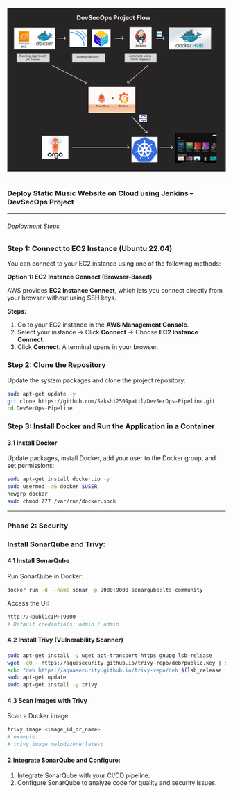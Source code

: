 ![](src/assets/flow.png)

---

### Deploy Static Music Website on Cloud using Jenkins – DevSecOps Project

---

###### Deployment Steps

### Step 1: Connect to EC2 Instance (Ubuntu 22.04)

You can connect to your EC2 instance using one of the following methods:

**Option 1: EC2 Instance Connect (Browser-Based)**

AWS provides **EC2 Instance Connect**, which lets you connect directly from your browser without using SSH keys.

**Steps:**

1. Go to your EC2 instance in the **AWS Management Console**.  
2. Select your instance → Click **Connect** → Choose **EC2 Instance Connect**.  
3. Click **Connect**. A terminal opens in your browser.


### Step 2: Clone the Repository

Update the system packages and clone the project repository:

```bash
sudo apt-get update -y
git clone https://github.com/Sakshi2509patil/DevSecOps-Pipeline.git
cd DevSecOps-Pipeline
```


### Step 3: Install Docker and Run the Application in a Container

#### 3.1 Install Docker

Update packages, install Docker, add your user to the Docker group, and set permissions:

```bash
sudo apt-get install docker.io -y
sudo usermod -aG docker $USER
newgrp docker
sudo chmod 777 /var/run/docker.sock
```
---

### Phase 2: Security

### Install SonarQube and Trivy:

#### 4.1 Install SonarQube

Run SonarQube in Docker:

```bash
docker run -d --name sonar -p 9000:9000 sonarqube:lts-community
```

Access the UI:

```bash
http://<publicIP>:9000
# Default credentials: admin / admin
```

#### 4.2 Install Trivy (Vulnerability Scanner)

```bash
sudo apt-get install -y wget apt-transport-https gnupg lsb-release
wget -qO - https://aquasecurity.github.io/trivy-repo/deb/public.key | sudo apt-key add -
echo "deb https://aquasecurity.github.io/trivy-repo/deb $(lsb_release -sc) main" | sudo tee /etc/apt/sources.list.d/trivy.list
sudo apt-get update
sudo apt-get install -y trivy
```

#### 4.3 Scan Images with Trivy

Scan a Docker image:

```bash
trivy image <image_id_or_name>
# example:
# trivy image melodyzone:latest
```
#### 2.Integrate SonarQube and Configure:

1. Integrate SonarQube with your CI/CD pipeline.
2. Configure SonarQube to analyze code for quality and security issues.








